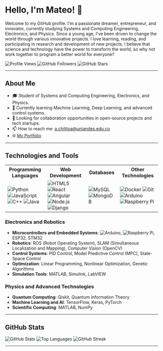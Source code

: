 # Hello, I'm Mateo! 👋

Welcome to my GitHub profile. I'm a passionate dreamer, entrepreneur, and innovator, currently studying Systems and Computing Engineering, Electronics, and Physics. Since a young age, I've been driven to change the world through various innovative projects. I love learning, reading, and participating in research and development of new projects. I believe that science and technology have the power to transform the world, so why not work together to program a better world for everyone?

![Profile Views](https://komarev.com/ghpvc/?username=Mateo2141&style=flat-square)
![GitHub Followers](https://img.shields.io/github/followers/Mateo2141?label=Followers&style=social)
![GitHub Stars](https://img.shields.io/github/stars/Mateo2141?label=Stars&style=social)

---

## About Me

- 🎓 Student of Systems and Computing Engineering, Electronics, and Physics.
- 🌱 Currently learning Machine Learning, Deep Learning, and advanced control systems.
- 💼 Looking for collaboration opportunities in open-source projects and tech startups.
- 📫 How to reach me: [a.chilitoa@uniandes.edu.co](mailto:a.chilitoa@uniandes.edu.co)
- 🌐 [My Portfolio](https://my-portfolio.com)

---
## Technologies and Tools

<table>
  <tr>
    <th>Programming Languages</th>
    <th>Web Development</th>
    <th>Databases</th>
    <th>Other Technologies</th>
  </tr>
  <tr>
    <td>
      <img src="https://img.shields.io/badge/-Python-3776AB?logo=python&logoColor=white&style=flat" alt="Python"/>
      <img src="https://img.shields.io/badge/-JavaScript-F7DF1E?logo=javascript&logoColor=black&style=flat" alt="JavaScript"/>
      <img src="https://img.shields.io/badge/-C++-00599C?logo=c%2B%2B&logoColor=white&style=flat" alt="C++"/>
      <img src="https://img.shields.io/badge/-Java-007396?logo=java&logoColor=white&style=flat" alt="Java"/>
    </td>
    <td>
      <img src="https://img.shields.io/badge/-HTML5-E34F26?logo=html5&logoColor=white&style=flat" alt="HTML5"/>
      <img src="https://img.shields.io/badge/-React-61DAFB?logo=react&logoColor=black&style=flat" alt="React"/>
      <img src="https://img.shields.io/badge/-Angular-DD0031?logo=angular&logoColor=white&style=flat" alt="Angular"/>
      <img src="https://img.shields.io/badge/-Node.js-339933?logo=node.js&logoColor=white&style=flat" alt="Node.js"/>
      <img src="https://img.shields.io/badge/-Django-092E20?logo=django&logoColor=white&style=flat" alt="Django"/>
    </td>
    <td>
      <img src="https://img.shields.io/badge/-MySQL-4479A1?logo=mysql&logoColor=white&style=flat" alt="MySQL"/>
      <img src="https://img.shields.io/badge/-MongoDB-47A248?logo=mongodb&logoColor=white&style=flat" alt="MongoDB"/>
    </td>
    <td>
      <img src="https://img.shields.io/badge/-Docker-2496ED?logo=docker&logoColor=white&style=flat" alt="Docker"/>
      <img src="https://img.shields.io/badge/-Git-F05032?logo=git&logoColor=white&style=flat" alt="Git"/>
      <img src="https://img.shields.io/badge/-Arduino-00979D?logo=arduino&logoColor=white&style=flat" alt="Arduino"/>
      <img src="https://img.shields.io/badge/-Raspberry%20Pi-A22846?logo=raspberry-pi&logoColor=white&style=flat" alt="Raspberry Pi"/>
    </td>
  </tr>
</table>

### Electronics and Robotics
- **Microcontrollers and Embedded Systems**: ![Arduino](https://img.shields.io/badge/-Arduino-00979D?logo=arduino&logoColor=white&style=flat), ![Raspberry Pi](https://img.shields.io/badge/-Raspberry%20Pi-A22846?logo=raspberry-pi&logoColor=white&style=flat), ESP32, STM32
- **Robotics**: ROS (Robot Operating System), SLAM (Simultaneous Localization and Mapping), Computer Vision (OpenCV)
- **Control Systems**: PID Control, Model Predictive Control (MPC), State-Space Control
- **Optimization**: Linear Programming, Nonlinear Optimization, Genetic Algorithms
- **Simulation Tools**: MATLAB, Simulink, LabVIEW

### Physics and Advanced Technologies
- **Quantum Computing**: Qiskit, Quantum Information Theory
- **Machine Learning and AI**: TensorFlow, Keras, PyTorch
- **Scientific Computing**: MATLAB, NumPy

---

## GitHub Stats

![GitHub Stats](https://github-readme-stats.vercel.app/api?username=Mateo2141&show_icons=true&theme=radical)
![Top Languages](https://github-readme-stats.vercel.app/api/top-langs/?username=Mateo2141&layout=compact&theme=radical)
![GitHub Streak](https://github-readme-streak-stats.herokuapp.com/?user=Mateo2141&theme=radical)

---
